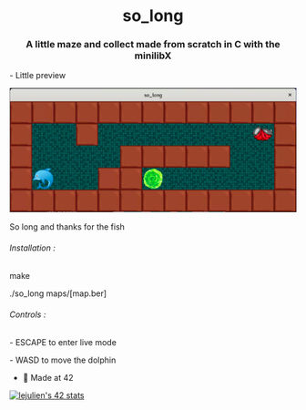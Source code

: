 <h1 align="center">so_long</h1>
<h3 align="center">A little maze and collect made from scratch in C with the minilibX</h3>

<p> - Little preview</p>

![so_long](so_long.png)

<p> So long and thanks for the fish</p>

<h6>  Installation :</h6>
<p>make<p>
<p>./so_long maps/[map.ber]
<h6>  Controls :</h6>
<p>   - ESCAPE to enter live mode</p>
<p>   - WASD to move the dolphin</p>

- 🌱 Made at 42

[![lejulien's 42 stats](https://badge42.vercel.app/api/v2/cl1p1um7j014409mnrr06xt8z/stats?cursusId=21&coalitionId=45)](https://github.com/JaeSeoKim/badge42)

